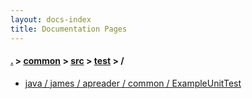 ```yaml
---
layout: docs-index
title: Documentation Pages
---
```

#### [.](./../../../index) > [common](./../../index) > [src](./../index) > [test](./index) > **/**

- [java / james / apreader / common / ExampleUnitTest](java/james/apreader/common/ExampleUnitTest)
